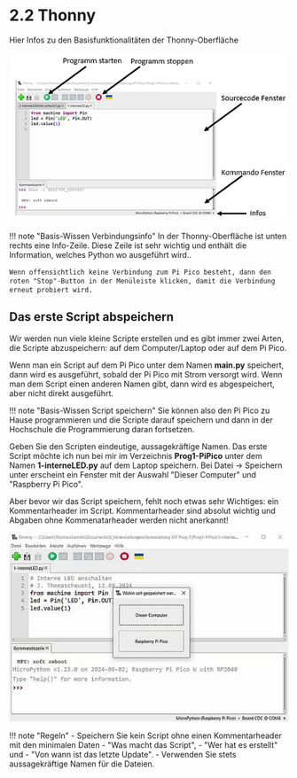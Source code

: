 # 2.2 Thonny

Hier Infos zu den Basisfunktionalitäten der Thonny-Oberfläche

![Thonny Einrichten](../media/Thonny12a.PNG)

!!! note "Basis-Wissen Verbindungsinfo"
    In der Thonny-Oberfläche ist unten rechts eine Info-Zeile. Diese Zeile ist sehr wichtig und enthält die Information, welches Python wo ausgeführt wird.. 

    Wenn offensichtlich keine Verbindung zum Pi Pico besteht, dann den roten "Stop"-Button in der Menüleiste klicken, damit die Verbindung erneut probiert wird. 


## Das erste Script abspeichern

Wir werden nun viele kleine Scripte erstellen und es gibt immer zwei Arten, die Scripte abzuspeichern: auf dem Computer/Laptop oder auf dem Pi Pico. 

Wenn man ein Script auf dem Pi Pico unter dem Namen **main.py** speichert, dann wird es ausgeführt, sobald der Pi Pico mit Strom versorgt wird. Wenn man dem Script einen anderen Namen gibt, dann wird es abgespeichert, aber nicht direkt ausgeführt.

!!! note "Basis-Wissen Script speichern"
    Sie können also den Pi Pico zu Hause programmieren und die Scripte darauf speichern und dann in der Hochschule die Programmierung daran fortsetzen.

Geben Sie den Scripten eindeutige, aussagekräftige Namen. Das erste Script möchte ich nun bei mir im Verzeichnis **Prog1-PiPico** unter dem Namen **1-interneLED.py** auf dem Laptop speichern. Bei Datei -> Speichern unter erscheint ein Fenster mit der Auswahl "Dieser Computer" und "Raspberry Pi Pico".

Aber bevor wir das Script speichern, fehlt noch etwas sehr Wichtiges: ein Kommentarheader im Script.
Kommentarheader sind absolut wichtig und Abgaben ohne Kommenatarheader werden nicht anerkannt!

![Speichern](../media/Speichern.jpg)

!!! note "Regeln"
    - Speichern Sie kein Script ohne einen Kommentarheader mit den minimalen Daten 
        - "Was macht das Script", 
        - "Wer hat es erstellt" und 
        - "Von wann ist das letzte Update".
    - Verwenden Sie stets aussagekräftige Namen für die Dateien.


